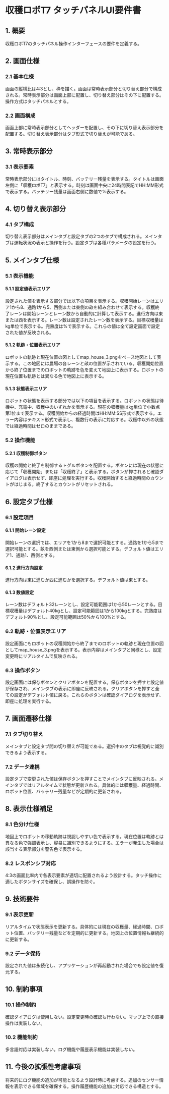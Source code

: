 # 収穫ロボT7 タッチパネルUI要件書

## 1. 概要
収穫ロボT7のタッチパネル操作インターフェースの要件を定義する。

## 2. 画面仕様

### 2.1 基本仕様
画面の縦横比は4:3とし、枠を描く。画面は常時表示部分と切り替え部分で構成される。常時表示部分は画面上部に配置し、切り替え部分はその下に配置する。操作方式はタッチパネルとする。

### 2.2 画面構成
画面上部に常時表示部分としてヘッダーを配置し、その下に切り替え表示部分を配置する。切り替え表示部分はタブ形式で切り替えが可能である。

## 3. 常時表示部分

### 3.1 表示要素
常時表示部分にはタイトル、時刻、バッテリー残量を表示する。タイトルは画面左側に「収穫ロボT7」と表示する。時刻は画面中央に24時間表記でHH:MM形式で表示する。バッテリー残量は画面右側に数値で%表示する。

## 4. 切り替え表示部分

### 4.1 タブ構成
切り替え表示部分はメインタブと設定タブの2つのタブで構成される。メインタブは運転状況の表示と操作を行う。設定タブは各種パラメータの設定を行う。

## 5. メインタブ仕様

### 5.1 表示機能

#### 5.1.1 設定値表示エリア
設定された値を表示する部分では以下の項目を表示する。収穫開始レーンはエリア1から8、通路1から5、西側または東側の畝を組み合わせて表示する。収穫終了レーンは開始レーンとレーン数から自動的に計算して表示する。進行方向は東または西を表示する。レーン数は設定されたレーン数を表示する。目標収穫量はkg単位で表示する。完熟度は%で表示する。これらの値は全て設定画面で設定された値が反映される。

#### 5.1.2 軌跡・位置表示エリア
ロボットの軌跡と現在位置の図としてmap_house_3.pngをベース地図として表示する。この地図には農場の各レーンと畝の位置が示されている。収穫開始位置から終了位置までのロボットの軌跡を色を変えて地図上に表示する。ロボットの現在位置も軌跡とは異なる色で地図上に表示する。

#### 5.1.3 状態表示エリア
ロボットの状態を表示する部分では以下の項目を表示する。ロボットの状態は待機中、充電中、収穫中のいずれかを表示する。現在の収穫量はkg単位で小数点第1位まで表示する。収穫開始からの経過時間はHH:MM:SS形式で表示する。エラー内容はテキスト形式で表示し、複数行の表示に対応する。収穫中以外の状態では経過時間はゼロのままである。

### 5.2 操作機能

#### 5.2.1 収穫制御ボタン
収穫の開始と終了を制御するトグルボタンを配置する。ボタンには現在の状態に応じて「収穫開始」または「収穫終了」と表示する。ボタンが押されると確認ダイアログは表示せず、即座に処理を実行する。収穫開始すると経過時間のカウントがはじまる。終了するとカウントがリセットされる。

## 6. 設定タブ仕様

### 6.1 設定項目

#### 6.1.1 開始レーン設定
開始レーンの選択では、エリアを1から8まで選択可能とする。通路を1から5まで選択可能とする。畝を西側または東側から選択可能とする。デフォルト値はエリア1、通路1、西側とする。

#### 6.1.2 進行方向設定
進行方向は東に進むか西に進むかを選択する。デフォルト値は東とする。

#### 6.1.3 数値設定
レーン数はデフォルト32レーンとし、設定可能範囲は1から50レーンとする。目標収穫量はデフォルト40kgとし、設定可能範囲は1から100kgとする。完熟度はデフォルト90%とし、設定可能範囲は50%から100%とする。

### 6.2 軌跡・位置表示エリア
設定画面にもロボットの収穫開始から終了までのロボットの軌跡と現在位置の図としてmap_house_3.pngを表示する。表示内容はメインタブと同様とし、設定変更時にリアルタイムで反映される。

### 6.3 操作ボタン
設定画面には保存ボタンとクリアボタンを配置する。保存ボタンを押すと設定値が保存され、メインタブの表示に即座に反映される。クリアボタンを押すと全ての設定がデフォルト値に戻る。これらのボタンは確認ダイアログを表示せず、即座に処理を実行する。

## 7. 画面遷移仕様

### 7.1 タブ切り替え
メインタブと設定タブ間の切り替えが可能である。選択中のタブは視覚的に識別できるよう表示する。

### 7.2 データ連携
設定タブで変更された値は保存ボタンを押すことでメインタブに反映される。メインタブではリアルタイムで状態が更新される。具体的には収穫量、経過時間、ロボット位置、バッテリー残量などが定期的に更新される。

## 8. 表示仕様補足

### 8.1 色分け仕様
地図上でロボットの移動軌跡は視認しやすい色で表示する。現在位置は軌跡とは異なる色で強調表示し、容易に識別できるようにする。エラーが発生した場合は該当する表示部分を警告色で表示する。
### 8.2 レスポンシブ対応
4:3の画面比率内で各表示要素が適切に配置されるよう設計する。タッチ操作に適したボタンサイズを確保し、誤操作を防ぐ。

## 9. 技術要件

### 9.1 表示更新
リアルタイムで状態表示を更新する。具体的には現在の収穫量、経過時間、ロボット位置、バッテリー残量などを定期的に更新する。地図上の位置情報も継続的に更新する。

### 9.2 データ保持
設定された値は永続化し、アプリケーションが再起動された場合でも設定値を復元する。

## 10. 制約事項

### 10.1 操作制約
確認ダイアログは使用しない。設定変更時の確認も行わない。マップ上での直接操作は実装しない。

### 10.2 機能制約
多言語対応は実装しない。ログ機能や履歴表示機能は実装しない。

## 11. 今後の拡張性考慮事項
将来的にログ機能の追加が可能となるよう設計時に考慮する。追加のセンサー情報を表示できる領域を確保する。操作履歴機能の追加に対応できる構造とする。